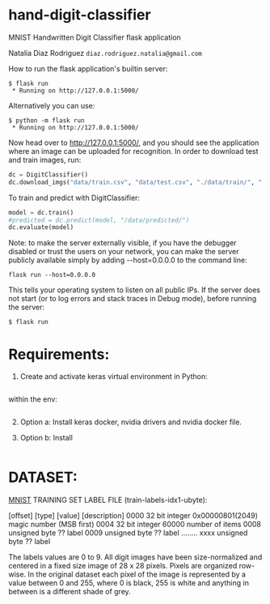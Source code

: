 # hand-digit-classifier

MNIST Handwritten Digit Classifier flask application

Natalia Diaz Rodriguez ```diaz.rodriguez.natalia@gmail.com```


How to run the flask application's builtin server:

```$ export FLASK_APP=digit_recognition.py
$ flask run
 * Running on http://127.0.0.1:5000/
```

Alternatively you can use:

```$ export FLASK_APP=digit_recognition.py
$ python -m flask run
 * Running on http://127.0.0.1:5000/
 ```

Now head over to http://127.0.0.1:5000/, and you should see the application where an image can be uploaded for recognition. In order to download test and train images, run:

```python
dc = DigitClassifier()
dc.download_imgs("data/train.csv", "data/test.csv", "./data/train/", "./data/test/")
```

To train and predict with DigitClassifier:

```python
model = dc.train()
#predicted = dc.predict(model, "/data/predicted/")
dc.evaluate(model)
```


Note: to make the server externally visible, if you have the debugger disabled or trust the users on your network, you can make the server publicly available simply by adding --host=0.0.0.0 to the command line:

```
flask run --host=0.0.0.0
```

This tells your operating system to listen on all public IPs. If the server does not start (or to log errors and stack traces in Debug mode), before running the server:

```$ export FLASK_DEBUG=1
$ flask run
```





# Requirements:
1. Create and activate keras virtual environment in Python:

```virtualenv kerasenv
```
within the env:

```source kerasenv/bin/activate
```

2. Option a: Install keras docker, nvidia drivers and nvidia docker file.

2. Option b: Install
```pip install numpy jupyter keras matplotlib
```

# DATASET:
[MNIST](http://yann.lecun.com/exdb/mnist/)
TRAINING SET LABEL FILE (train-labels-idx1-ubyte):

[offset] [type]          [value]          [description]
0000     32 bit integer  0x00000801(2049) magic number (MSB first)
0004     32 bit integer  60000            number of items
0008     unsigned byte   ??               label
0009     unsigned byte   ??               label
........
xxxx     unsigned byte   ??               label

The labels values are 0 to 9.
All digit images have been size-normalized and centered in a fixed size image
of 28 x 28 pixels. Pixels are organized row-wise. In the original dataset
each pixel of the image is represented by a value between 0 and 255,
where 0 is black, 255 is white and anything in between is a different shade of grey.
